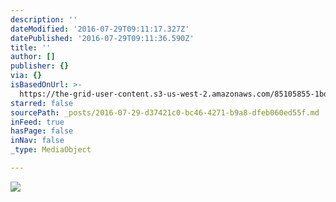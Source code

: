 ```yaml
---
description: ''
dateModified: '2016-07-29T09:11:17.327Z'
datePublished: '2016-07-29T09:11:36.590Z'
title: ''
author: []
publisher: {}
via: {}
isBasedOnUrl: >-
  https://the-grid-user-content.s3-us-west-2.amazonaws.com/85105855-1bd6-4f11-b084-b85e57739061.jpg
starred: false
sourcePath: _posts/2016-07-29-d37421c0-bc46-4271-b9a8-dfeb060ed55f.md
inFeed: true
hasPage: false
inNav: false
_type: MediaObject

---
```

![](https://the-grid-user-content.s3-us-west-2.amazonaws.com/85105855-1bd6-4f11-b084-b85e57739061.jpg)